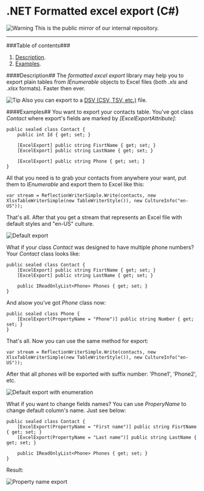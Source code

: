 .NET Formatted excel export (C#)
====================

![Warning](https://cdn0.iconfinder.com/data/icons/app_iconset_creative_nerds/16/warning.png) This is the public mirror of our internal repository.

***
###Table of contents###
1. [Description](#description). 
2. [Examples](#examples).

####Description##
The *formatted excel export* library may help you to export plain tables from *IEnumerable* objects to Excel files (both *.xls* and *.xlsx* formats). Faster then ever. 

![Tip](https://cdn2.iconfinder.com/data/icons/fugue/icon/light_bulb.png) Also you can export to a [DSV (CSV, TSV, etc.)](http://en.wikipedia.org/wiki/Delimiter-separated_values) file.

####Examples##
You want to export your contacts table.
You've got class *Contact* where export's fields are marked by *[ExcelExportAttribute]*:

	public sealed class Contact {
	    public int Id { get; set; }
	    
		[ExcelExport] public string FisrtName { get; set; }
		[ExcelExport] public string LastName { get; set; }

		[ExcelExport] public string Phone { get; set; }
	}

All that you need is to grab your contacts from anywhere your want, put them to *IEnumerable* and export them to Excel like this:

    var stream = ReflectionWriterSimple.Write(contacts, new XlsxTableWriterSimple(new TableWriterStyle()), new CultureInfo("en-US"));
 
That's all. After that you get a stream that represents an Excel file with default styles and "en-US" culture.

![Default export](http://i.imgur.com/kmFIyf7.png)

What if your class *Contact* was designed to have multiple phone numbers?
Your *Contact* class looks like:

	public sealed class Contact {
		[ExcelExport] public string FisrtName { get; set; }
		[ExcelExport] public string LastName { get; set; }

		public IReadOnlyList<Phone> Phones { get; set; }
	}
	
And alsow you've got *Phone* class now:

	public sealed class Phone {
		[ExcelExport(PropertyName = "Phone")] public string Number { get; set; }
	}
	
That's all. Now you can use the same method for export:

    var stream = ReflectionWriterSimple.Write(contacts, new XlsxTableWriterSimple(new TableWriterStyle()), new CultureInfo("en-US"));
    
After that all phones will be exported with suffix number: 'Phone1', 'Phone2', etc.

![Default export with enumeration](http://i.imgur.com/vo1wBML.png)

What if you want to change fields names? You can use *ProperyName* to change default column's name. Just see below:

	public sealed class Contact {
		[ExcelExport(PropertyName = "First name")] public string FisrtName { get; set; }
		[ExcelExport(PropertyName = "Last name")] public string LastName { get; set; }

		public IReadOnlyList<Phone> Phones { get; set; }
	}
	
Result:

![Property name export](http://i.imgur.com/qknQVYR.png)
